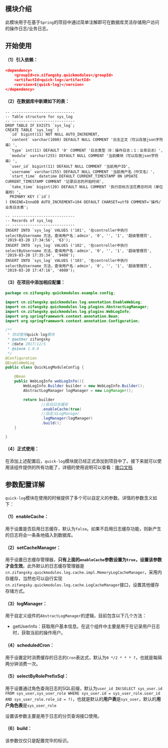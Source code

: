 ## 模块介绍 ##

此模块用于在基于`Spring`的项目中通过简单注解即可在数据库灵活存储用户访问的操作日志/业务日志。



## 开始使用 ##

#### （1）引入依赖： ####

```json
<dependency>
	<groupId>cn.zifangsky.quickmodules</groupId>
	<artifactId>quick-log</artifactId>
	<version>${quick-log}</version>
</dependency>
```



#### （2）在数据库中新建如下的表： ####

```mysql
-- ----------------------------
-- Table structure for sys_log
-- ----------------------------
DROP TABLE IF EXISTS `sys_log`;
CREATE TABLE `sys_log` (
  `id` bigint(11) NOT NULL AUTO_INCREMENT,
  `content` varchar(1000) DEFAULT NULL COMMENT '日志正文（可以存放json字符串）',
  `type` int(11) DEFAULT '0' COMMENT '日志类型（0：操作日志；1：业务日志）',
  `module` varchar(255) DEFAULT NULL COMMENT '当前模块（可以存放json字符串）',
  `user_id` bigint(11) DEFAULT NULL COMMENT '当前用户ID',
  `username` varchar(255) DEFAULT NULL COMMENT '当前用户名（中文名）',
  `start_time` datetime DEFAULT CURRENT_TIMESTAMP ON UPDATE CURRENT_TIMESTAMP COMMENT '记录日志的开始时间',
  `take_time` bigint(20) DEFAULT NULL COMMENT '执行目标方法花费总时间（单位毫秒）',
  PRIMARY KEY (`id`)
) ENGINE=InnoDB AUTO_INCREMENT=104 DEFAULT CHARSET=utf8 COMMENT='操作/业务日志表';

-- ----------------------------
-- Records of sys_log
-- ----------------------------
INSERT INTO `sys_log` VALUES ('101', '在controller中执行 selectByUsername 方法，查询用户名：admin', '0', '', '1', '超级管理员', '2019-03-20 17:34:56', '63');
INSERT INTO `sys_log` VALUES ('102', '在controller中执行 selectByUsername 方法，查询用户名：admin', '0', '', '1', '超级管理员', '2019-03-20 17:35:34', '9408');
INSERT INTO `sys_log` VALUES ('103', '在controller中执行 selectByUsername 方法，查询用户名：admin', '0', '', '1', '超级管理员', '2019-03-20 17:47:16', '4080');

```



#### （3）在项目中添加相应配置： ####

```java
package cn.zifangsky.quickmodules.example.config;

import cn.zifangsky.quickmodules.log.annotation.EnableWebLog;
import cn.zifangsky.quickmodules.log.plugins.AbstractLogManager;
import cn.zifangsky.quickmodules.log.plugins.WebLogInfo;
import org.springframework.context.annotation.Bean;
import org.springframework.context.annotation.Configuration;

/**
 * 测试使用quick-log模块
 * @author zifangsky
 * @date 2017/12/5
 * @since 1.0.0
 */
@Configuration
@EnableWebLog
public class QuickLogModuleConfig {

    @Bean
    public WebLogInfo webLogInfo(){
        WebLogInfo.Builder builder = new WebLogInfo.Builder();
        AbstractLogManager logManager = new LogManager();

        return builder
                //启动日志缓存
                .enableCache(true)
                //自定义LogManager
                .logManager(logManager)
                .build();
    }

}
```



#### （4）正式使用： ####

在添加上述配置后，`quick-log`模块就已经正式添加到项目中了。接下来就可以使用该组件提供的所有功能了，详细的使用说明可以查看：[接口文档](https://github.com/zifangsky/quick-modules/wiki)



## 参数配置详解 ##

`quick-log`模块在使用的时候提供了多个可以自定义的参数。详情的参数含义如下：

#### （1）enableCache： ####

用于设置是否启用日志缓存，默认为`false`。如果不启用日志缓存功能，则新产生的日志将会一条条地插入到数据库。



#### （2）setCacheManager： ####

用于设置日志缓存管理器，**只有上面的`enableCache`参数设置为`true`，设置该参数才会生效**。此外默认的日志缓存管理器是`cn.zifangsky.quickmodules.log.cache.impl.MemoryLogCacheManager`，采用内存缓存，当然也可以自行实现`cn.zifangsky.quickmodules.log.cache.LogCacheManager`接口，设置其他缓存存储方式。



#### （3）logManager： ####

用于自定义组件的`AbstractLogManager`的逻辑，目前包含以下几个方法：

- getUserInfo：获取用户基本信息。在这个组件中主要是用于在记录用户日志时，获取当前的操作用户。



#### （4）scheduledCron： ####

用于设置定时消费缓存的日志的`Cron`表达式，默认为`0 */2 * * * ?`，也就是每隔两分钟消费一次。



#### （5）selectByRolePrefixSql： ####

用于设置通过角色查询日志的SQL前缀，默认为`user_id IN(SELECT sys_user.id FROM sys_user,sys_user_role WHERE sys_user.id = sys_user_role.user_id AND sys_user_role.role_id = ?)`，也就是默认的**用户表**是`sys_user`，默认的**用户角色表**是`sys_user_role`

设置该参数主要是用于日志的分页查询接口使用。


#### （6）build： ####

该参数仅仅只是配置完毕的标识。